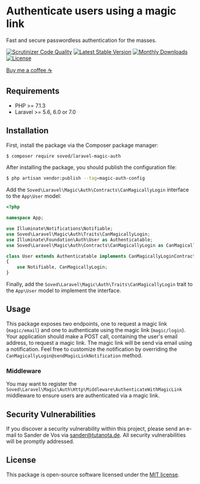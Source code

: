 # Authenticate users using a magic link

Fast and secure passwordless authentication for the masses.

[![Scrutinizer Code Quality](https://scrutinizer-ci.com/g/sander3/laravel-magic-auth/badges/quality-score.png?b=master)](https://scrutinizer-ci.com/g/sander3/laravel-magic-auth/?branch=master)
[![Latest Stable Version](https://poser.pugx.org/soved/laravel-magic-auth/v/stable)](https://packagist.org/packages/soved/laravel-magic-auth)
[![Monthly Downloads](https://poser.pugx.org/soved/laravel-magic-auth/d/monthly)](https://packagist.org/packages/soved/laravel-magic-auth)
[![License](https://poser.pugx.org/soved/laravel-magic-auth/license)](https://packagist.org/packages/soved/laravel-magic-auth)

[Buy me a coffee ☕️](https://www.buymeacoffee.com/sander3)

## Requirements

- PHP >= 7.1.3
- Laravel >= 5.6, 6.0 or 7.0

## Installation

First, install the package via the Composer package manager:

```bash
$ composer require soved/laravel-magic-auth
```

After installing the package, you should publish the configuration file:

```bash
$ php artisan vendor:publish --tag=magic-auth-config
```

Add the `Soved\Laravel\Magic\Auth\Contracts\CanMagicallyLogin` interface to the `App\User` model:

```php
<?php

namespace App;

use Illuminate\Notifications\Notifiable;
use Soved\Laravel\Magic\Auth\Traits\CanMagicallyLogin;
use Illuminate\Foundation\Auth\User as Authenticatable;
use Soved\Laravel\Magic\Auth\Contracts\CanMagicallyLogin as CanMagicallyLoginContract;

class User extends Authenticatable implements CanMagicallyLoginContract
{
    use Notifiable, CanMagicallyLogin;
}

```

Finally, add the `Soved\Laravel\Magic\Auth\Traits\CanMagicallyLogin` trait to the `App\User` model to implement the interface.

## Usage

This package exposes two endpoints, one to request a magic link (`magic/email`) and one to authenticate using the magic link (`magic/login`). Your application should make a POST call, containing the user's email address, to request a magic link. The magic link will be send via email using a notification. Feel free to customize the notification by overriding the `CanMagicallyLogin@sendMagicLinkNotification` method.

### Middleware

You may want to register the `Soved\Laravel\Magic\Auth\Http\Middleware\AuthenticateWithMagicLink` middleware to ensure users are authenticated via a magic link.

## Security Vulnerabilities

If you discover a security vulnerability within this project, please send an e-mail to Sander de Vos via [sander@tutanota.de](mailto:sander@tutanota.de). All security vulnerabilities will be promptly addressed.

## License

This package is open-source software licensed under the [MIT license](https://opensource.org/licenses/MIT).
